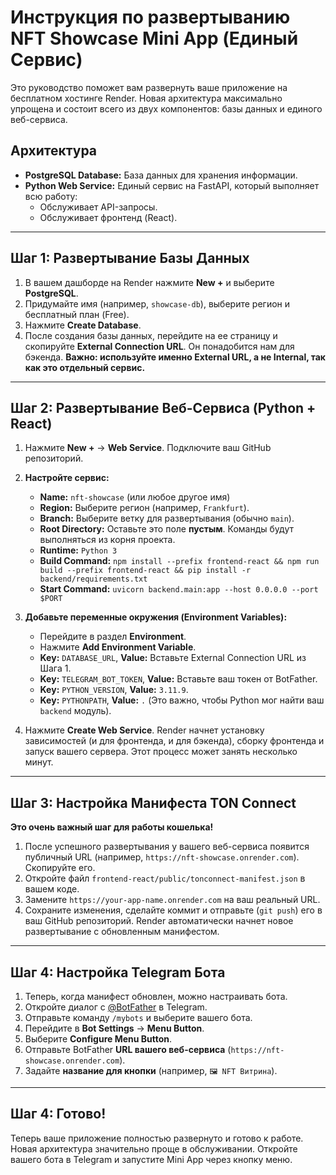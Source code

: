 # Инструкция по развертыванию NFT Showcase Mini App (Единый Сервис)

Это руководство поможет вам развернуть ваше приложение на бесплатном хостинге Render. Новая архитектура максимально упрощена и состоит всего из двух компонентов: базы данных и единого веб-сервиса.

## Архитектура
*   **PostgreSQL Database:** База данных для хранения информации.
*   **Python Web Service:** Единый сервис на FastAPI, который выполняет всю работу:
    *   Обслуживает API-запросы.
    *   Обслуживает фронтенд (React).

---

## Шаг 1: Развертывание Базы Данных

1.  В вашем дашборде на Render нажмите **New +** и выберите **PostgreSQL**.
2.  Придумайте имя (например, `showcase-db`), выберите регион и бесплатный план (Free).
3.  Нажмите **Create Database**.
4.  После создания базы данных, перейдите на ее страницу и скопируйте **External Connection URL**. Он понадобится нам для бэкенда. **Важно: используйте именно External URL, а не Internal, так как это отдельный сервис.**

---

## Шаг 2: Развертывание Веб-Сервиса (Python + React)

1.  Нажмите **New +** → **Web Service**. Подключите ваш GitHub репозиторий.
2.  **Настройте сервис:**
    *   **Name:** `nft-showcase` (или любое другое имя)
    *   **Region:** Выберите регион (например, `Frankfurt`).
    *   **Branch:** Выберите ветку для развертывания (обычно `main`).
    *   **Root Directory:** Оставьте это поле **пустым**. Команды будут выполняться из корня проекта.
    *   **Runtime:** `Python 3`
    *   **Build Command:** `npm install --prefix frontend-react && npm run build --prefix frontend-react && pip install -r backend/requirements.txt`
    *   **Start Command:** `uvicorn backend.main:app --host 0.0.0.0 --port $PORT`

3.  **Добавьте переменные окружения (Environment Variables):**
    *   Перейдите в раздел **Environment**.
    *   Нажмите **Add Environment Variable**.
    *   **Key:** `DATABASE_URL`, **Value:** Вставьте External Connection URL из Шага 1.
    *   **Key:** `TELEGRAM_BOT_TOKEN`, **Value:** Вставьте ваш токен от BotFather.
    *   **Key:** `PYTHON_VERSION`, **Value:** `3.11.9`.
    *   **Key:** `PYTHONPATH`, **Value:** `.` (Это важно, чтобы Python мог найти ваш `backend` модуль).

4.  Нажмите **Create Web Service**. Render начнет установку зависимостей (и для фронтенда, и для бэкенда), сборку фронтенда и запуск вашего сервера. Этот процесс может занять несколько минут.

---

## Шаг 3: Настройка Манифеста TON Connect

**Это очень важный шаг для работы кошелька!**

1.  После успешного развертывания у вашего веб-сервиса появится публичный URL (например, `https://nft-showcase.onrender.com`). Скопируйте его.
2.  Откройте файл `frontend-react/public/tonconnect-manifest.json` в вашем коде.
3.  Замените `https://your-app-name.onrender.com` на ваш реальный URL.
4.  Сохраните изменения, сделайте коммит и отправьте (`git push`) его в ваш GitHub репозиторий. Render автоматически начнет новое развертывание с обновленным манифестом.

---

## Шаг 4: Настройка Telegram Бота

1.  Теперь, когда манифест обновлен, можно настраивать бота.
2.  Откройте диалог с [@BotFather](https://t.me/BotFather) в Telegram.
3.  Отправьте команду `/mybots` и выберите вашего бота.
4.  Перейдите в **Bot Settings** → **Menu Button**.
5.  Выберите **Configure Menu Button**.
6.  Отправьте BotFather **URL вашего веб-сервиса** (`https://nft-showcase.onrender.com`).
7.  Задайте **название для кнопки** (например, `🖼️ NFT Витрина`).

---

## Шаг 4: Готово!

Теперь ваше приложение полностью развернуто и готово к работе. Новая архитектура значительно проще в обслуживании. Откройте вашего бота в Telegram и запустите Mini App через кнопку меню.
